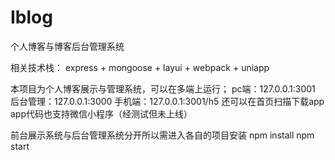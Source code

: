# Iblog
个人博客与博客后台管理系统

相关技术栈： express + mongoose + layui + webpack + uniapp

本项目为个人博客展示与管理系统，可以在多端上运行；
pc端：127.0.0.1:3001
后台管理：127.0.0.1:3000
手机端：127.0.0.1:3001/h5
还可以在首页扫描下载app
app代码也支持微信小程序（经测试但未上线）


前台展示系统与后台管理系统分开所以需进入各自的项目安装
npm install 
npm start 
